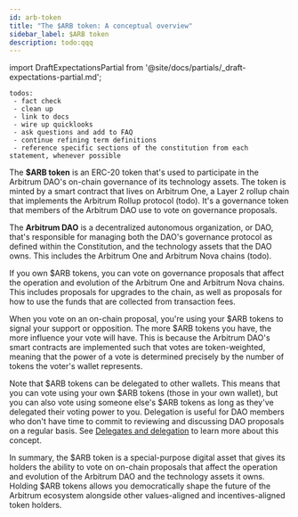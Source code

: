 ```yaml
---
id: arb-token
title: "The $ARB token: A conceptual overview"
sidebar_label: $ARB token
description: todo:qqq
---
```


import DraftExpectationsPartial from '@site/docs/partials/_draft-expectations-partial.md'; 

<DraftExpectationsPartial />

```
todos: 
 - fact check
 - clean up
 - link to docs
 - wire up quicklooks
 - ask questions and add to FAQ
 - continue refining term definitions
 - reference specific sections of the constitution from each statement, whenever possible
```

The **$ARB token** is an ERC-20 token that's used to participate in the Arbitrum DAO's on-chain governance of its technology assets. The token is minted by a smart contract that lives on Arbitrum One, a Layer 2 rollup chain that implements the Arbitrum Rollup protocol (todo). It's a <a data-quicklook-from>governance token</a> that members of the Arbitrum DAO use to vote on governance proposals.

The **Arbitrum DAO** is a decentralized autonomous organization, or DAO, that's responsible for managing both the DAO's governance protocol as defined within the Constitution, and the technology assets that the DAO owns. This includes the Arbitrum One and Arbitrum Nova chains (todo).

If you own $ARB tokens, you can vote on governance proposals that affect the operation and evolution of the Arbitrum One and Arbitrum Nova chains. This includes proposals for upgrades to the chain, as well as proposals for how to use the funds that are collected from transaction fees.

When you vote on an on-chain proposal, you're using your $ARB tokens to signal your support or opposition. The more $ARB tokens you have, the more influence your vote will have. This is because the Arbitrum DAO's smart contracts are implemented such that votes are token-weighted, meaning that the power of a vote is determined precisely by the number of tokens the voter's wallet represents.

Note that $ARB tokens can be delegated to other wallets. This means that you can vote using your own $ARB tokens (those in your own wallet), but you can also vote using someone else's $ARB tokens as long as they've delegated their voting power to you. Delegation is useful for DAO members who don't have time to commit to reviewing and discussing DAO proposals on a regular basis. See [Delegates and delegation](./delegate-delegation) to learn more about this concept.

In summary, the $ARB token is a special-purpose digital asset that gives its holders the ability to vote on on-chain proposals that affect the operation and evolution of the Arbitrum DAO and the technology assets it owns. Holding $ARB tokens allows you democratically shape the future of the Arbitrum ecosystem alongside other values-aligned and incentives-aligned token holders.